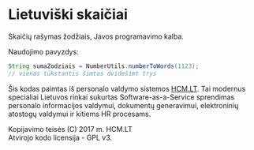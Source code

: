 # Lietuviški skaičiai  
  
Skaičių rašymas žodžiais, Javos programavimo kalba.  
  
Naudojimo pavyzdys:  

```java
String sumaZodziais = NumberUtils.numberToWords(1123);
// vienas tūkstantis šimtas dvidešimt trys
```

Šis kodas paimtas iš personalo valdymo sistemos [HCM.LT](http://HCM.LT/ "personalo valdymo sistema HCM.LT"). Tai modernus specialiai  Lietuvos rinkai sukurtas Software-as-a-Service sprendimas personalo informacijos valdymui, dokumentų generavimui, elektroninių atostogų valdymui ir kitiems HR procesams.  

Kopijavimo teisės (C) 2017 m. HCM.LT  
Atvirojo kodo licensija - GPL v3.  
